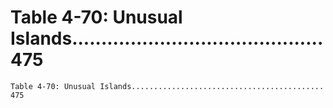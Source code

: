 # Table 4-70: Unusual Islands........................................... 475

```
Table 4-70: Unusual Islands........................................... 475

```
